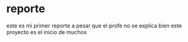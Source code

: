 # reporte
este es mi primer reporte a pesar que el profe no se explica bien
este proyecto es el inicio de muchos
